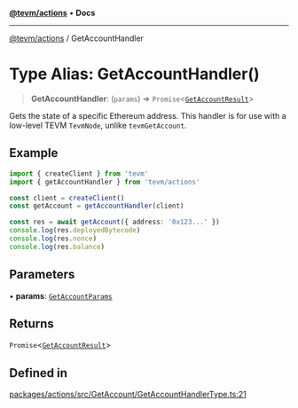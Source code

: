 [**@tevm/actions**](../README.md) • **Docs**

***

[@tevm/actions](../globals.md) / GetAccountHandler

# Type Alias: GetAccountHandler()

> **GetAccountHandler**: (`params`) => `Promise`\<[`GetAccountResult`](GetAccountResult.md)\>

Gets the state of a specific Ethereum address.
This handler is for use with a low-level TEVM `TevmNode`, unlike `tevmGetAccount`.

## Example

```typescript
import { createClient } from 'tevm'
import { getAccountHandler } from 'tevm/actions'

const client = createClient()
const getAccount = getAccountHandler(client)

const res = await getAccount({ address: '0x123...' })
console.log(res.deployedBytecode)
console.log(res.nonce)
console.log(res.balance)
```

## Parameters

• **params**: [`GetAccountParams`](GetAccountParams.md)

## Returns

`Promise`\<[`GetAccountResult`](GetAccountResult.md)\>

## Defined in

[packages/actions/src/GetAccount/GetAccountHandlerType.ts:21](https://github.com/evmts/tevm-monorepo/blob/main/packages/actions/src/GetAccount/GetAccountHandlerType.ts#L21)
